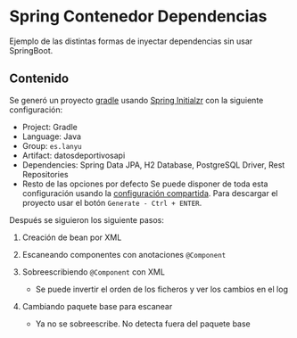 # Spring Contenedor Dependencias
Ejemplo de las distintas formas de inyectar dependencias sin usar SpringBoot.

## Contenido
Se generó un proyecto [gradle](https://gradle.org/) usando [Spring Initialzr](https://start.spring.io/) con la siguiente configuración:
* Project: Gradle
* Language: Java
* Group: `es.lanyu`
* Artifact: datosdeportivosapi
* Dependencies: Spring Data JPA, H2 Database, PostgreSQL Driver, Rest Repositories
* Resto de las opciones por defecto
Se puede disponer de toda esta configuración usando la [configuración compartida](https://start.spring.io/#!type=gradle-project&language=java&platformVersion=2.2.5.RELEASE&packaging=jar&jvmVersion=1.8&groupId=es.lanyu&artifactId=datosdeportivosapi&name=datosdeportivosapi&description=Proyecto%20para%20generar%20API%20REST%20de%20datos%20deportivos&packageName=es.lanyu.datosdeportivosapi&dependencies=data-jpa,h2,postgresql,data-rest). Para descargar el proyecto usar el botón `Generate - Ctrl + ENTER`.

Después se siguieron los siguiente pasos:
1. Creación de bean por XML
1. Escaneando componentes con anotaciones `@Component`
1. Sobreescribiendo `@Component` con XML
   * Se puede invertir el orden de los ficheros y ver los cambios en el log

1. Cambiando paquete base para escanear
   * Ya no se sobreescribe. No detecta fuera del paquete base